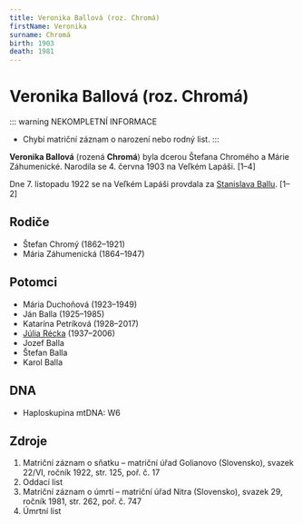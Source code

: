 ```yaml
---
title: Veronika Ballová (roz. Chromá)
firstName: Veronika
surname: Chromá
birth: 1903
death: 1981
---
```


# Veronika Ballová (roz. Chromá)

::: warning NEKOMPLETNÍ INFORMACE
- Chybí matriční záznam o narození nebo rodný list.
:::

**Veronika Ballová** (rozená **Chromá**) byla dcerou Štefana Chromého a Márie Záhumenické. Narodila se 4. června 1903 na Veľkém Lapáši. \[1–4\] 

Dne 7. listopadu 1922 se na Veľkém Lapáši provdala za [Stanislava Ballu](balla-stanislav-1895.md). [1–2]


## Rodiče

- Štefan Chromý (1862–1921)
- Mária Záhumenická (1864–1947)


## Potomci

- Mária Duchoňová (1923–1949)
- Ján Balla (1925–1985)
- Katarína Petríková (1928–2017)
- [Júlia Récka](ballova-julia-1937.md) (1937–2006)
- Jozef Balla
- Štefan Balla
- Karol Balla


## DNA

- Haploskupina mtDNA: W6


## Zdroje

1. Matriční záznam o sňatku – matriční úřad Golianovo (Slovensko), svazek 22/VI, ročník 1922, str. 125, poř. č. 17
2. Oddací list
3. Matriční záznam o úmrtí – matriční úřad Nitra (Slovensko), svazek 29, ročník 1981, str. 262, poř. č. 747
4. Úmrtní list
